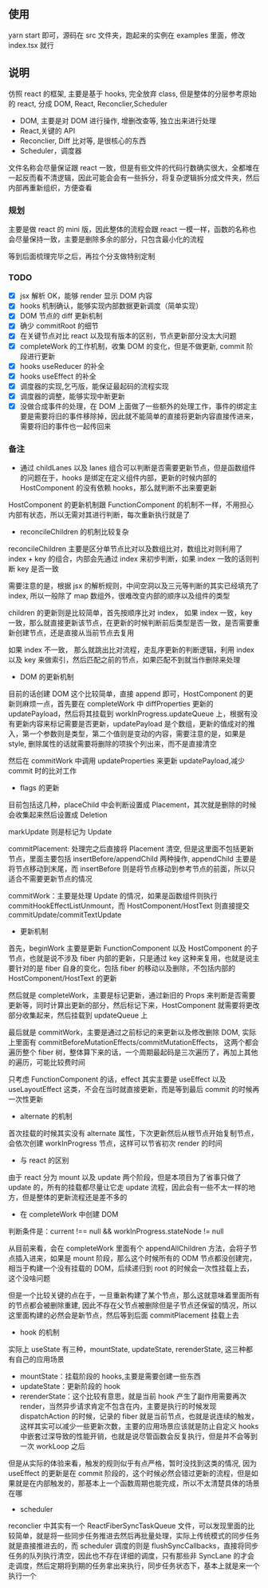 ## 使用

yarn start 即可，源码在 src 文件夹，跑起来的实例在 examples 里面，修改 index.tsx 就行

## 说明

仿照 react 的框架, 主要是基于 hooks, 完全放弃 class, 但是整体的分层参考原始的 react, 分成 DOM, React, Reconclier,Scheduler

- DOM, 主要是对 DOM 进行操作, 增删改查等, 独立出来进行处理
- React,关键的 API
- Reconclier, Diff 比对等, 是很核心的东西
- Scheduler，调度器

文件名称会尽量保证跟 react 一致，但是有些文件的代码行数确实很大，全都堆在一起反而看不清逻辑，因此可能会会有一些拆分，将复杂逻辑拆分成文件夹，然后内部再重新组织，方便查看

### 规划

主要是做 react 的 mini 版，因此整体的流程会跟 react 一模一样，函数的名称也会尽量保持一致，主要是删除多余的部分，只包含最小化的流程

等到后面梳理完毕之后，再拉个分支做特别定制

### TODO

- [x] jsx 解析 OK，能够 render 显示 DOM 内容
- [x] hooks 机制确认，能够实现内部数据更新调度（简单实现）
- [x] DOM 节点的 diff 更新机制
- [x] 确少 commitRoot 的细节
- [x] 在关键节点对比 react 以及现有版本的区别，节点更新部分没太大问题
- [x] completeWork 的工作机制，收集 DOM 的变化，但是不做更新, commit 阶段进行更新
- [x] hooks useReducer 的补全
- [x] hooks useEffect 的补全
- [x] 调度器的实现,乞丐版，能保证最起码的流程实现
- [x] 调度器的调整，能够实现中断更新
- [x] 没做合成事件的处理，在 DOM 上面做了一些额外的处理工作，事件的绑定主要是需要将旧的事件移除掉，因此就不能简单的直接将更新内容直接传进来，需要将旧的事件也一起传回来

### 备注

- 通过 childLanes 以及 lanes 组合可以判断是否需要更新节点，但是函数组件的问题在于，hooks 是绑定在定义组件内部，更新的时候内部的 HostComponent 的没有依赖 hooks，那么就判断不出来要更新

HostComponent 的更新机制跟 FunctionComponent 的机制不一样，不用担心内部有状态，所以无需对其进行判断，每次重新执行就是了

- reconcileChildren 的机制比较复杂

reconcileChildren 主要是区分单节点比对以及数组比对，数组比对则利用了 index + key 的组合，内部会先通过 index 来初步判断，如果 index 一致的话则判断 key 是否一致

需要注意的是，根据 jsx 的解析规则，中间空洞以及三元等判断的其实已经填充了 index, 所以一般除了 map 数组外，很难改变内部的顺序以及组件的类型

children 的更新则是比较简单，首先按顺序比对 index， 如果 index 一致，key 一致，那么就直接更新该节点，在更新的时候判断前后类型是否一致，是否需要重新创建节点，还是直接从当前节点去复用

如果 index 不一致， 那么就跳出比对流程，走乱序更新的判断逻辑，利用 index 以及 key 来做索引，然后匹配之前的节点，如果匹配不到就当作删除来处理

- DOM 的更新机制

目前的话创建 DOM 这个比较简单，直接 append 即可，HostComponent 的更新则麻烦一点，首先要在 completeWork 中 diffProperties 更新的 updatePayload，然后将其挂载到 workInProgress.updateQueue 上，根据有没有更新内容来标记需要是否更新，updatePayload 是个数组，更新的值成对的推入，第一个参数则是类型，第二个值则是变动的内容，需要注意的是，如果是 style, 删除属性的话就需要将删除的项挨个列出来，而不是直接清空

然后在 commitWork 中调用 updateProperties 来更新 updatePayload,减少 commit 时的比对工作

- flags 的更新

目前包括这几种，placeChild 中会判断设置成 Placement，其次就是删除的时候会收集起来然后设置成 Deletion

markUpdate 则是标记为 Update

commitPlacement: 处理完之后直接将 Placement 清空, 但是这里面不包括更新节点，里面主要包括 insertBefore/appendChild 两种操作, appendChild 主要是将节点移动到末尾，而 insertBefore 则是将节点移动到参考节点的前面，所以只适合不需要更新节点的情况

commitWork：主要是处理 Update 的情况，如果是函数组件则执行 commitHookEffectListUnmount，而 HostComponent/HostText 则直接提交 commitUpdate/commitTextUpdate

- 更新机制

首先，beginWork 主要是更新 FunctionComponent 以及 HostComponent 的子节点，也就是说不涉及 fiber 内部的更新，只是通过 key 这种来复用，也就是说主要针对的是 fiber 自身的变化，包括 fiber 的移动以及删除，不包括内部的 HostComponent/HostText 的更新

然后就是 completeWork，主要是标记更新，通过新旧的 Props 来判断是否需要更新等，同时计算出更新的部分，然后标记下来，HostComponent 就需要将更改部分收集起来，然后挂载到 updateQueue 上

最后就是 commitWork，主要是通过之前标记的来更新以及修改删除 DOM, 实际上里面有 commitBeforeMutationEffects/commitMutationEffects， 这两个都会遍历整个 fiber 树，整体算下来的话，一个周期最起码是三次遍历了，再加上其他的遍历，可能比较费时间

只考虑 FunctionComponent 的话，effect 其实主要是 useEffect 以及 useLayoutEffect 这类，不会在当时就直接更新，而是等到最后 commit 的时候再一次性更新

- alternate 的机制

首次挂载的时候其实没有 alternate 属性，下次更新然后从根节点开始复制节点，会依次创建 workInProgress 节点，这样可以节省初次 render 的时间

- 与 react 的区别

由于 react 分为 mount 以及 update 两个阶段，但是本项目为了省事只做了 update 的，所有的挂载都尽量让它走 update 流程，因此会有一些不太一样的地方，但是整体的更新流程还是差不多的

- 在 completeWork 中创建 DOM

判断条件是：current !== null && workInProgress.stateNode != null

从目前来看，会在 completeWork 里面有个 appendAllChildren 方法，会将子节点插入进来，如果是 mount 阶段，那么这个时候所有的 ODM 节点都没创建完，相当于构建一个没有挂载的 DOM，后续递归到 root 的时候会一次性挂载上去，这个没啥问题

但是一个比较关键的点在于，一旦重新构建了某个节点，那么这就意味着里面所有的节点都会被删除重建, 因此不存在父节点被删除但是子节点还保留的情况，所以这里面构建的必然会是新节点，然后等到后面 commitPlacement 挂载上去

- hook 的机制

实际上 useState 有三种，mountState, updateState, rerenderState, 这三种都有自己的应用场景

- mountState：挂载阶段的 hooks,主要是需要创建一些东西
- updateState：更新阶段的 hook
- rerenderState：这个比较有意思，就是当前 hook 产生了副作用需要再次 render，当然异步请求肯定不包含在内，主要是执行的时候发现 dispatchAction 的时候，记录的 fiber 就是当前节点，也就是说连续的触发，这样其实可以减少一些更新次数，主要的应用场景应该就是防止自定义 hooks 中嵌套过深导致的性能开销，也就是说尽管函数会反复执行，但是并不会等到一次 workLoop 之后

但是从实际的体验来看，触发的规则似乎有点严格，暂时没找到这类的情况, 因为 useEffect 的更新是在 commit 阶段的，这个时候必然会错过更新的流程，但是如果就是在内部触发的，那基本上一个函数周期也能完成，所以不太清楚具体的场景在哪

- scheduler

reconclier 中其实有一个 ReactFiberSyncTaskQueue 文件，可以发现里面的比较简单，就是将一些同步任务推进去然后再批量处理，实际上传统模式的同步任务就是直接推进去的，而 scheduler 调度的则是 flushSyncCallbacks，直接将同步任务的队列执行清空，因此也不存在详细的调度，只有那些非 SyncLane 的才会走调度，然后定期将到期的任务拿出来执行，同步任务状态下，基本上就是来一个执行一个
